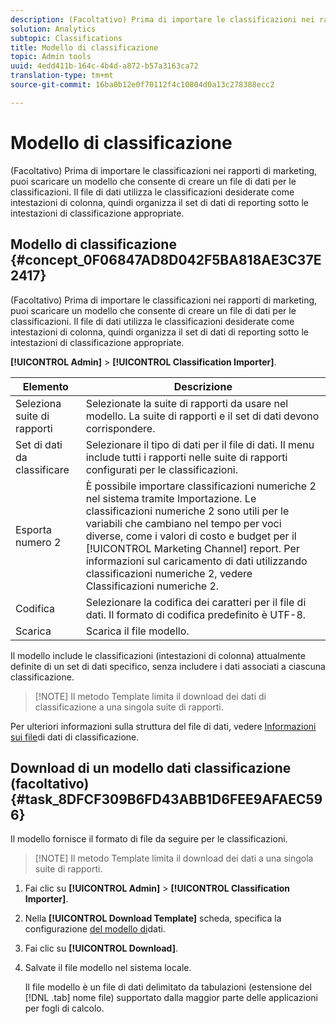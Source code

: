 ```yaml
---
description: (Facoltativo) Prima di importare le classificazioni nei rapporti di marketing, puoi scaricare un modello che consente di creare un file di dati per le classificazioni. Il file di dati utilizza le classificazioni desiderate come intestazioni di colonna, quindi organizza il set di dati di reporting sotto le intestazioni di classificazione appropriate.
solution: Analytics
subtopic: Classifications
title: Modello di classificazione
topic: Admin tools
uuid: 4edd411b-164c-4b4d-a872-b57a3163ca72
translation-type: tm+mt
source-git-commit: 16ba0b12e0f70112f4c10804d0a13c278388ecc2

---
```



# Modello di classificazione

(Facoltativo) Prima di importare le classificazioni nei rapporti di marketing, puoi scaricare un modello che consente di creare un file di dati per le classificazioni. Il file di dati utilizza le classificazioni desiderate come intestazioni di colonna, quindi organizza il set di dati di reporting sotto le intestazioni di classificazione appropriate.

## Modello di classificazione {#concept_0F06847AD8D042F5BA818AE3C37E2417}

(Facoltativo) Prima di importare le classificazioni nei rapporti di marketing, puoi scaricare un modello che consente di creare un file di dati per le classificazioni. Il file di dati utilizza le classificazioni desiderate come intestazioni di colonna, quindi organizza il set di dati di reporting sotto le intestazioni di classificazione appropriate.

**[!UICONTROL Admin]** &gt; **[!UICONTROL Classification Importer]**.

| Elemento | Descrizione |
|---|---|
| Seleziona suite di rapporti | Selezionate la suite di rapporti da usare nel modello. La suite di rapporti e il set di dati devono corrispondere. |
| Set di dati da classificare | Selezionare il tipo di dati per il file di dati. Il menu include tutti i rapporti nelle suite di rapporti configurati per le classificazioni. |
| Esporta numero 2 | È possibile importare classificazioni numeriche 2 nel sistema tramite Importazione. Le classificazioni numeriche 2 sono utili per le variabili che cambiano nel tempo per voci diverse, come i valori di costo e budget per il [!UICONTROL Marketing Channel] report. Per informazioni sul caricamento di dati utilizzando classificazioni numeriche 2, vedere Classificazioni [](/help/components/c-classifications2/c-numeric-2/c-numeric-2-classifications.md) numeriche 2. |
| Codifica | Selezionare la codifica dei caratteri per il file di dati. Il formato di codifica predefinito è UTF-8. |
| Scarica | Scarica il file modello. |

Il modello include le classificazioni (intestazioni di colonna) attualmente definite di un set di dati specifico, senza includere i dati associati a ciascuna classificazione.

> [!NOTE] Il metodo Template limita il download dei dati di classificazione a una singola suite di rapporti.

Per ulteriori informazioni sulla struttura del file di dati, vedere [Informazioni sui file](/help/components/c-classifications2/c-classifications-importer/c-saint-data-files.md)di dati di classificazione.

## Download di un modello dati classificazione (facoltativo) {#task_8DFCF309B6FD43ABB1D6FEE9AFAEC596}

Il modello fornisce il formato di file da seguire per le classificazioni.

> [!NOTE] Il metodo Template limita il download dei dati a una singola suite di rapporti.

1. Fai clic su **[!UICONTROL Admin]** &gt; **[!UICONTROL Classification Importer]**.
1. Nella **[!UICONTROL Download Template]** scheda, specifica la configurazione [del modello di](/help/components/c-classifications2/c-classifications-importer/c-download-saint-data.md)dati.
1. Fai clic su **[!UICONTROL Download]**.
1. Salvate il file modello nel sistema locale.

   Il file modello è un file di dati delimitato da tabulazioni (estensione del [!DNL .tab] nome file) supportato dalla maggior parte delle applicazioni per fogli di calcolo.

